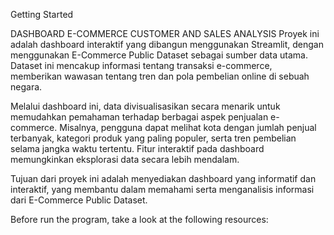 Getting Started

DASHBOARD E-COMMERCE CUSTOMER AND SALES ANALYSIS
Proyek ini adalah dashboard interaktif yang dibangun menggunakan Streamlit, dengan menggunakan E-Commerce Public Dataset sebagai sumber data utama. Dataset ini mencakup informasi tentang transaksi e-commerce, memberikan wawasan tentang tren dan pola pembelian online di sebuah negara.

Melalui dashboard ini, data divisualisasikan secara menarik untuk memudahkan pemahaman terhadap berbagai aspek penjualan e-commerce. Misalnya, pengguna dapat melihat kota dengan jumlah penjual terbanyak, kategori produk yang paling populer, serta tren pembelian selama jangka waktu tertentu. Fitur interaktif pada dashboard memungkinkan eksplorasi data secara lebih mendalam.

Tujuan dari proyek ini adalah menyediakan dashboard yang informatif dan interaktif, yang membantu dalam memahami serta menganalisis informasi dari E-Commerce Public Dataset.

Before run the program, take a look at the following resources:
